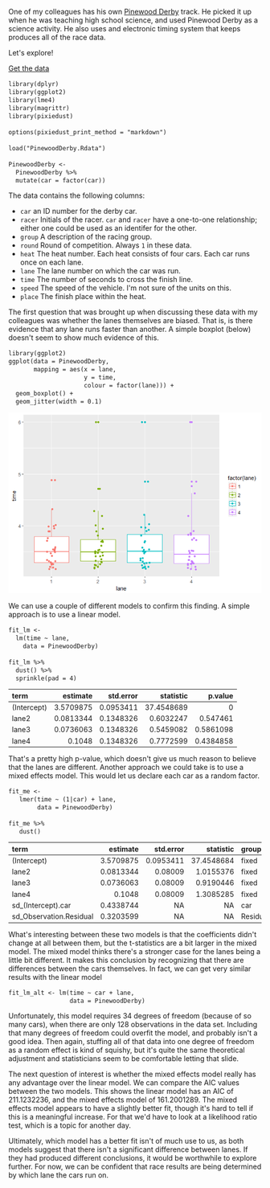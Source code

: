 <!-- 
---
layout: post
title: "Pinewood Derby"
date: 2017-10-28
---
-->
One of my colleagues has his own [Pinewood
Derby](https://en.wikipedia.org/wiki/Pinewood_derby) track. He picked it
up when he was teaching high school science, and used Pinewood Derby as
a science activity. He also uses and electronic timing system that keeps
produces all of the race data.

<!--excerpt-->
Let's explore!

[Get the
data](https://github.com/nutterb/nutterb.github.com/blob/master/public/_posts/PinewoodDerby.Rdata)

    library(dplyr)
    library(ggplot2)
    library(lme4)
    library(magrittr)
    library(pixiedust)

    options(pixiedust_print_method = "markdown")

    load("PinewoodDerby.Rdata")

    PinewoodDerby <- 
      PinewoodDerby %>% 
      mutate(car = factor(car))

The data contains the following columns:

-   `car` an ID number for the derby car.
-   `racer` Initials of the racer. `car` and `racer` have a one-to-one
    relationship; either one could be used as an identifer for
    the other.
-   `group` A description of the racing group.
-   `round` Round of competition. Always `1` in these data.
-   `heat` The heat number. Each heat consists of four cars. Each car
    runs once on each lane.
-   `lane` The lane number on which the car was run.
-   `time` The number of seconds to cross the finish line.
-   `speed` The speed of the vehicle. I'm not sure of the units on this.
-   `place` The finish place within the heat.

The first question that was brought up when discussing these data with
my colleagues was whether the lanes themselves are biased. That is, is
there evidence that any lane runs faster than another. A simple boxplot
(below) doesn't seem to show much evidence of this.

    library(ggplot2)
    ggplot(data = PinewoodDerby,
           mapping = aes(x = lane,
                         y = time,
                         colour = factor(lane))) + 
      geom_boxplot() + 
      geom_jitter(width = 0.1)

![](2017-10-28-pinewood-derby_files/figure-markdown_strict/unnamed-chunk-2-1.png)

We can use a couple of different models to confirm this finding. A
simple approach is to use a linear model.

    fit_lm <- 
      lm(time ~ lane, 
        data = PinewoodDerby) 

    fit_lm %>% 
      dust() %>% 
      sprinkle(pad = 4)

<table>
<thead>
<tr class="header">
<th align="left">term</th>
<th align="right">estimate</th>
<th align="right">std.error</th>
<th align="right">statistic</th>
<th align="right">p.value</th>
</tr>
</thead>
<tbody>
<tr class="odd">
<td align="left">(Intercept)</td>
<td align="right">3.5709875</td>
<td align="right">0.0953411</td>
<td align="right">37.4548689</td>
<td align="right">0</td>
</tr>
<tr class="even">
<td align="left">lane2</td>
<td align="right">0.0813344</td>
<td align="right">0.1348326</td>
<td align="right">0.6032247</td>
<td align="right">0.547461</td>
</tr>
<tr class="odd">
<td align="left">lane3</td>
<td align="right">0.0736063</td>
<td align="right">0.1348326</td>
<td align="right">0.5459082</td>
<td align="right">0.5861098</td>
</tr>
<tr class="even">
<td align="left">lane4</td>
<td align="right">0.1048</td>
<td align="right">0.1348326</td>
<td align="right">0.7772599</td>
<td align="right">0.4384858</td>
</tr>
</tbody>
</table>

That's a pretty high p-value, which doesn't give us much reason to
believe that the lanes are different. Another approach we could take is
to use a mixed effects model. This would let us declare each car as a
random factor.

    fit_me <- 
       lmer(time ~ (1|car) + lane,
            data = PinewoodDerby) 

    fit_me %>% 
       dust() 

<table>
<thead>
<tr class="header">
<th align="left">term</th>
<th align="right">estimate</th>
<th align="right">std.error</th>
<th align="right">statistic</th>
<th align="left">group</th>
</tr>
</thead>
<tbody>
<tr class="odd">
<td align="left">(Intercept)</td>
<td align="right">3.5709875</td>
<td align="right">0.0953411</td>
<td align="right">37.4548684</td>
<td align="left">fixed</td>
</tr>
<tr class="even">
<td align="left">lane2</td>
<td align="right">0.0813344</td>
<td align="right">0.08009</td>
<td align="right">1.0155376</td>
<td align="left">fixed</td>
</tr>
<tr class="odd">
<td align="left">lane3</td>
<td align="right">0.0736063</td>
<td align="right">0.08009</td>
<td align="right">0.9190446</td>
<td align="left">fixed</td>
</tr>
<tr class="even">
<td align="left">lane4</td>
<td align="right">0.1048</td>
<td align="right">0.08009</td>
<td align="right">1.3085285</td>
<td align="left">fixed</td>
</tr>
<tr class="odd">
<td align="left">sd_(Intercept).car</td>
<td align="right">0.4338744</td>
<td align="right">NA</td>
<td align="right">NA</td>
<td align="left">car</td>
</tr>
<tr class="even">
<td align="left">sd_Observation.Residual</td>
<td align="right">0.3203599</td>
<td align="right">NA</td>
<td align="right">NA</td>
<td align="left">Residual</td>
</tr>
</tbody>
</table>

What's interesting between these two models is that the coefficients
didn't change at all between them, but the t-statistics are a bit larger
in the mixed model. The mixed model thinks there's a stronger case for
the lanes being a little bit different. It makes this conclusion by
recognizing that there are differences between the cars themselves. In
fact, we can get very similar results with the linear model

    fit_lm_alt <- lm(time ~ car + lane, 
                     data = PinewoodDerby)

Unfortunately, this model requires 34 degrees of freedom (because of so
many cars), when there are only 128 observations in the data set.
Including that many degrees of freedom could overfit the model, and
probably isn't a good idea. Then again, stuffing all of that data into
one degree of freedom as a random effect is kind of squishy, but it's
quite the same theoretical adjustment and statisticians seem to be
comfortable letting that slide.

The next question of interest is whether the mixed effects model really
has any advantage over the linear model. We can compare the AIC values
between the two models. This shows the linear model has an AIC of
211.1232236, and the mixed effects model of 161.2001289. The mixed
effects model appears to have a slightly better fit, though it's hard to
tell if this is a meaningful increase. For that we'd have to look at a
likelihood ratio test, which is a topic for another day.

Ultimately, which model has a better fit isn't of much use to us, as
both models suggest that there isn't a significant difference between
lanes. If they had produced different conclusions, it would be
worthwhile to explore further. For now, we can be confident that race
results are being determined by which lane the cars run on.
